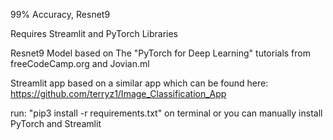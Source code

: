 99% Accuracy, Resnet9

Requires Streamlit and PyTorch Libraries

Resnet9 Model based on The "PyTorch for Deep Learning" tutorials from freeCodeCamp.org and Jovian.ml

Streamlit app based on a similar app which can be found here: https://github.com/terryz1/Image_Classification_App

run: "pip3 install -r requirements.txt" on terminal or you can manually install PyTorch and Streamlit





